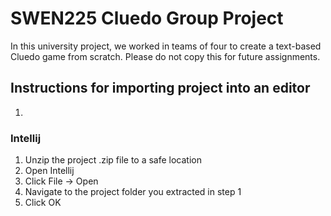 # SWEN225 Cluedo Group Project
In this university project, we worked in teams of four to create a text-based Cluedo game from scratch. Please do not copy this for future assignments.

## Instructions for importing project into an editor

1. 
### Intellij

1. Unzip the project .zip file to a safe location
2. Open Intellij
3. Click File -> Open
4. Navigate to the project folder you extracted in step 1
5. Click OK
